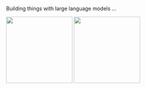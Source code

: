 Building things with large language models ...

<p align="left">
    <img align="centre" src="https://github-readme-stats-rho-eight-13.vercel.app/api?username=zachschillaci27&hide_border=true&show_icons=true&include_all_commits=true&count_private=true&theme=transparent&bg_color=00000000" height=180px/>
    <img src="https://github-readme-stats-rho-eight-13.vercel.app/api/top-langs/?username=zachschillaci27&hide_border=true&layout=compact&langs_count=8&exclude_repo=Thesis,Modules&theme=transparent&bg_color=00000000" height="180px"/>
</p>

<!--
**zachschillaci27/zachschillaci27** is a ✨ _special_ ✨ repository because its `README.md` (this file) appears on your GitHub profile.

Here are some ideas to get you started:

- 🔭 I’m currently working on ...
- 🌱 I’m currently learning ...
- 👯 I’m looking to collaborate on ...
- 🤔 I’m looking for help with ...
- 💬 Ask me about ...
- 📫 How to reach me: ...
- 😄 Pronouns: ...
- ⚡ Fun fact: ...
-->
